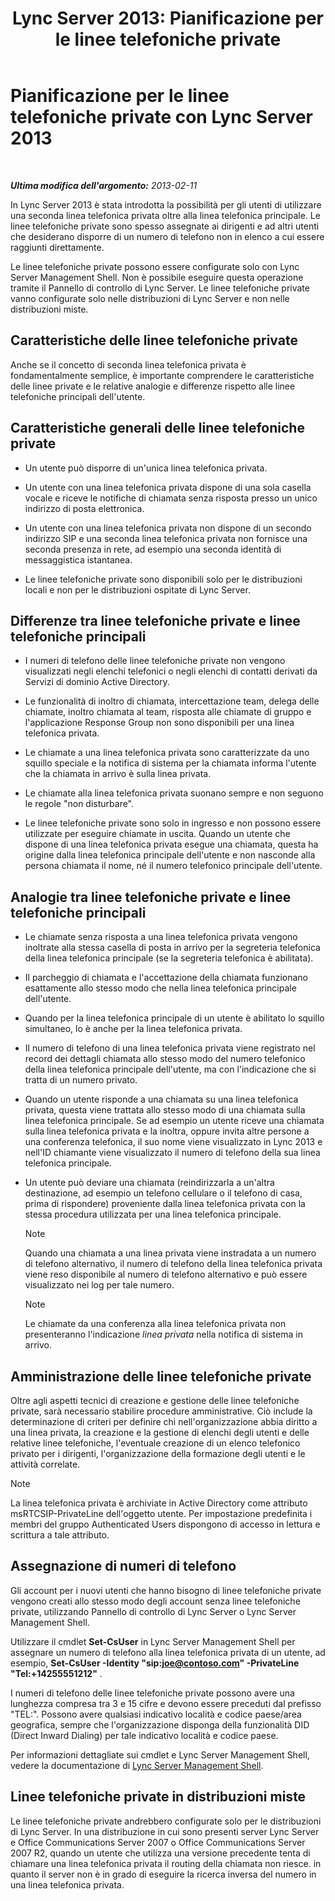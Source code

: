 ﻿---
title: 'Lync Server 2013: Pianificazione per le linee telefoniche private'
TOCTitle: Pianificazione per le linee telefoniche private
ms:assetid: 9cc4f9e1-7b7a-4699-bd05-f16669ef2d21
ms:mtpsurl: https://technet.microsoft.com/it-it/library/Gg412728(v=OCS.15)
ms:contentKeyID: 49301479
ms.date: 08/24/2015
mtps_version: v=OCS.15
ms.translationtype: HT
---

# Pianificazione per le linee telefoniche private con Lync Server 2013

 

_**Ultima modifica dell'argomento:** 2013-02-11_

In Lync Server 2013 è stata introdotta la possibilità per gli utenti di utilizzare una seconda linea telefonica privata oltre alla linea telefonica principale. Le linee telefoniche private sono spesso assegnate ai dirigenti e ad altri utenti che desiderano disporre di un numero di telefono non in elenco a cui essere raggiunti direttamente.

Le linee telefoniche private possono essere configurate solo con Lync Server Management Shell. Non è possibile eseguire questa operazione tramite il Pannello di controllo di Lync Server. Le linee telefoniche private vanno configurate solo nelle distribuzioni di Lync Server e non nelle distribuzioni miste.

## Caratteristiche delle linee telefoniche private

Anche se il concetto di seconda linea telefonica privata è fondamentalmente semplice, è importante comprendere le caratteristiche delle linee private e le relative analogie e differenze rispetto alle linee telefoniche principali dell'utente.

## Caratteristiche generali delle linee telefoniche private

  - Un utente può disporre di un'unica linea telefonica privata.

  - Un utente con una linea telefonica privata dispone di una sola casella vocale e riceve le notifiche di chiamata senza risposta presso un unico indirizzo di posta elettronica.

  - Un utente con una linea telefonica privata non dispone di un secondo indirizzo SIP e una seconda linea telefonica privata non fornisce una seconda presenza in rete, ad esempio una seconda identità di messaggistica istantanea.

  - Le linee telefoniche private sono disponibili solo per le distribuzioni locali e non per le distribuzioni ospitate di Lync Server.

## Differenze tra linee telefoniche private e linee telefoniche principali

  - I numeri di telefono delle linee telefoniche private non vengono visualizzati negli elenchi telefonici o negli elenchi di contatti derivati da Servizi di dominio Active Directory.

  - Le funzionalità di inoltro di chiamata, intercettazione team, delega delle chiamate, inoltro chiamata al team, risposta alle chiamate di gruppo e l'applicazione Response Group non sono disponibili per una linea telefonica privata.

  - Le chiamate a una linea telefonica privata sono caratterizzate da uno squillo speciale e la notifica di sistema per la chiamata informa l'utente che la chiamata in arrivo è sulla linea privata.

  - Le chiamate alla linea telefonica privata suonano sempre e non seguono le regole "non disturbare".

  - Le linee telefoniche private sono solo in ingresso e non possono essere utilizzate per eseguire chiamate in uscita. Quando un utente che dispone di una linea telefonica privata esegue una chiamata, questa ha origine dalla linea telefonica principale dell'utente e non nasconde alla persona chiamata il nome, né il numero telefonico principale dell'utente.

## Analogie tra linee telefoniche private e linee telefoniche principali

  - Le chiamate senza risposta a una linea telefonica privata vengono inoltrate alla stessa casella di posta in arrivo per la segreteria telefonica della linea telefonica principale (se la segreteria telefonica è abilitata).

  - Il parcheggio di chiamata e l'accettazione della chiamata funzionano esattamente allo stesso modo che nella linea telefonica principale dell'utente.

  - Quando per la linea telefonica principale di un utente è abilitato lo squillo simultaneo, lo è anche per la linea telefonica privata.

  - Il numero di telefono di una linea telefonica privata viene registrato nel record dei dettagli chiamata allo stesso modo del numero telefonico della linea telefonica principale dell'utente, ma con l'indicazione che si tratta di un numero privato.

  - Quando un utente risponde a una chiamata su una linea telefonica privata, questa viene trattata allo stesso modo di una chiamata sulla linea telefonica principale. Se ad esempio un utente riceve una chiamata sulla linea telefonica privata e la inoltra, oppure invita altre persone a una conferenza telefonica, il suo nome viene visualizzato in Lync 2013 e nell'ID chiamante viene visualizzato il numero di telefono della sua linea telefonica principale.

  - Un utente può deviare una chiamata (reindirizzarla a un'altra destinazione, ad esempio un telefono cellulare o il telefono di casa, prima di rispondere) proveniente dalla linea telefonica privata con la stessa procedura utilizzata per una linea telefonica principale.
    

    > [!NOTE]
    > Quando una chiamata a una linea privata viene instradata a un numero di telefono alternativo, il numero di telefono della linea telefonica privata viene reso disponibile al numero di telefono alternativo e può essere visualizzato nei log per tale numero.

    

    > [!NOTE]
    > Le chiamate da una conferenza alla linea telefonica privata non presenteranno l'indicazione <EM>linea privata</EM> nella notifica di sistema in arrivo.



## Amministrazione delle linee telefoniche private

Oltre agli aspetti tecnici di creazione e gestione delle linee telefoniche private, sarà necessario stabilire procedure amministrative. Ciò include la determinazione di criteri per definire chi nell'organizzazione abbia diritto a una linea privata, la creazione e la gestione di elenchi degli utenti e delle relative linee telefoniche, l'eventuale creazione di un elenco telefonico privato per i dirigenti, l'organizzazione della formazione degli utenti e le attività correlate.


> [!NOTE]
> La linea telefonica privata è archiviate in Active Directory come attributo msRTCSIP-PrivateLine dell'oggetto utente. Per impostazione predefinita i membri del gruppo Authenticated Users dispongono di accesso in lettura e scrittura a tale attributo.



## Assegnazione di numeri di telefono

Gli account per i nuovi utenti che hanno bisogno di linee telefoniche private vengono creati allo stesso modo degli account senza linee telefoniche private, utilizzando Pannello di controllo di Lync Server o Lync Server Management Shell.

Utilizzare il cmdlet **Set-CsUser** in Lync Server Management Shell per assegnare un numero di telefono alla linea telefonica privata di un utente, ad esempio, **Set-CsUser -Identity "sip:joe@contoso.com" -PrivateLine "Tel:+14255551212"** .

I numeri di telefono delle linee telefoniche private possono avere una lunghezza compresa tra 3 e 15 cifre e devono essere preceduti dal prefisso "TEL:". Possono avere qualsiasi indicativo località e codice paese/area geografica, sempre che l'organizzazione disponga della funzionalità DID (Direct Inward Dialing) per tale indicativo località e codice paese.

Per informazioni dettagliate sui cmdlet e Lync Server Management Shell, vedere la documentazione di [Lync Server Management Shell](lync-server-2013-lync-server-management-shell.md).

## Linee telefoniche private in distribuzioni miste

Le linee telefoniche private andrebbero configurate solo per le distribuzioni di Lync Server. In una distribuzione in cui sono presenti server Lync Server e Office Communications Server 2007 o Office Communications Server 2007 R2, quando un utente che utilizza una versione precedente tenta di chiamare una linea telefonica privata il routing della chiamata non riesce. in quanto il server non è in grado di eseguire la ricerca inversa del numero in una linea telefonica privata.

